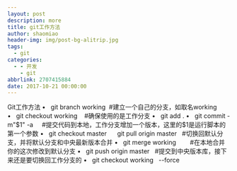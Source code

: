 ```yaml
---
layout: post
description: more
title: git工作方法
author: shaomiao
header-img: img/post-bg-alitrip.jpg
tags:
  - git
categories:
  - - 开发
    - git
abbrlink: 2707415884
date: 2017-10-21 00:00:00
---
```

Git工作方法
•   git branch working  #建立一个自己的分支，如取名working
•   git checkout working    #确保使用的是工作分支
•   git add .
•   git commit -m"$1" -a     #提交代码到本地，工作分支增加一个版本，这里的$1是运行脚本的第一个参数
•   git checkout master      git pull origin master   #切换回默认分支，并将默认分支和中央最新版本合并
•   git merge working        #在本地合并你的这次修改到默认分支
•   git push origin master   #提交到中央版本库，接下来还是要切换回工作分支的
•   git checkout working   --force
